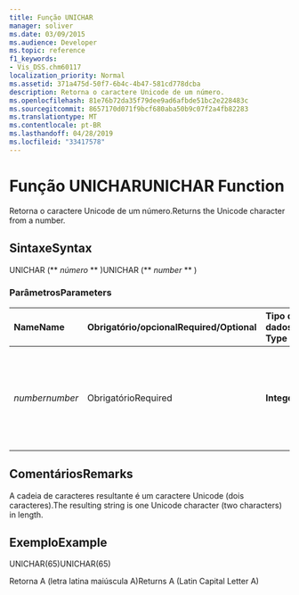 ```yaml
---
title: Função UNICHAR
manager: soliver
ms.date: 03/09/2015
ms.audience: Developer
ms.topic: reference
f1_keywords:
- Vis_DSS.chm60117
localization_priority: Normal
ms.assetid: 371a475d-50f7-6b4c-4b47-581cd778dcba
description: Retorna o caractere Unicode de um número.
ms.openlocfilehash: 81e76b72da35f79dee9ad6afbde51bc2e228483c
ms.sourcegitcommit: 8657170d071f9bcf680aba50b9c07f2a4fb82283
ms.translationtype: MT
ms.contentlocale: pt-BR
ms.lasthandoff: 04/28/2019
ms.locfileid: "33417578"
---
```

# <a name="unichar-function"></a><span data-ttu-id="e159f-103">Função UNICHAR</span><span class="sxs-lookup"><span data-stu-id="e159f-103">UNICHAR Function</span></span>

<span data-ttu-id="e159f-104">Retorna o caractere Unicode de um número.</span><span class="sxs-lookup"><span data-stu-id="e159f-104">Returns the Unicode character from a number.</span></span> 
  
## <a name="syntax"></a><span data-ttu-id="e159f-105">Sintaxe</span><span class="sxs-lookup"><span data-stu-id="e159f-105">Syntax</span></span>

<span data-ttu-id="e159f-106">UNICHAR (\*\* *número* \*\* )</span><span class="sxs-lookup"><span data-stu-id="e159f-106">UNICHAR (\*\* *number* \*\* )</span></span> 
  
### <a name="parameters"></a><span data-ttu-id="e159f-107">Parâmetros</span><span class="sxs-lookup"><span data-stu-id="e159f-107">Parameters</span></span>

|<span data-ttu-id="e159f-108">**Name**</span><span class="sxs-lookup"><span data-stu-id="e159f-108">**Name**</span></span>|<span data-ttu-id="e159f-109">**Obrigatório/opcional**</span><span class="sxs-lookup"><span data-stu-id="e159f-109">**Required/Optional**</span></span>|<span data-ttu-id="e159f-110">**Tipo de dados**</span><span class="sxs-lookup"><span data-stu-id="e159f-110">**Data Type**</span></span>|<span data-ttu-id="e159f-111">**Descrição**</span><span class="sxs-lookup"><span data-stu-id="e159f-111">**Description**</span></span>|
|:-----|:-----|:-----|:-----|
| <span data-ttu-id="e159f-112">_number_</span><span class="sxs-lookup"><span data-stu-id="e159f-112">_number_</span></span> <br/> |<span data-ttu-id="e159f-113">Obrigatório</span><span class="sxs-lookup"><span data-stu-id="e159f-113">Required</span></span>  <br/> |<span data-ttu-id="e159f-114">**Integer**</span><span class="sxs-lookup"><span data-stu-id="e159f-114">**Integer**</span></span> <br/> |<span data-ttu-id="e159f-115">Um número inteiro entre 1 e 65.535 (inclusive) ou a função retornará um erro.</span><span class="sxs-lookup"><span data-stu-id="e159f-115">An integer between 1 and 65,535 (inclusive), or the function returns an error.</span></span>  <br/> |
   
## <a name="remarks"></a><span data-ttu-id="e159f-116">Comentários</span><span class="sxs-lookup"><span data-stu-id="e159f-116">Remarks</span></span>

<span data-ttu-id="e159f-117">A cadeia de caracteres resultante é um caractere Unicode (dois caracteres).</span><span class="sxs-lookup"><span data-stu-id="e159f-117">The resulting string is one Unicode character (two characters) in length.</span></span> 
  
## <a name="example"></a><span data-ttu-id="e159f-118">Exemplo</span><span class="sxs-lookup"><span data-stu-id="e159f-118">Example</span></span>

<span data-ttu-id="e159f-119">UNICHAR(65)</span><span class="sxs-lookup"><span data-stu-id="e159f-119">UNICHAR(65)</span></span> 
  
<span data-ttu-id="e159f-120">Retorna A (letra latina maiúscula A)</span><span class="sxs-lookup"><span data-stu-id="e159f-120">Returns A (Latin Capital Letter A)</span></span> 
  

